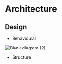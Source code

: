 # Architecture


## Design
* Behavioural

![Blank diagram (2)](https://user-images.githubusercontent.com/98872208/155832852-09e6da00-d90f-485a-81e9-1a7b9275e60d.png)

* Structure

